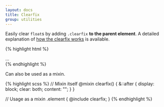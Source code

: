 ```yaml
---
layout: docs
title: Clearfix
group: utilities
---
```


Easily clear `float`s by adding `.clearfix` **to the parent element**. A detailed explanation of [how the clearfix works](http://cssmojo.com/the-very-latest-clearfix-reloaded/) is available.

{% highlight html %}
<div class="clearfix">...</div>
{% endhighlight %}

Can also be used as a mixin.

{% highlight scss %}
// Mixin itself
@mixin clearfix() {
    &::after {
        display: block;
        clear: both;
        content: "";
    }
}

// Usage as a mixin
.element {
  @include clearfix;
}
{% endhighlight %}
